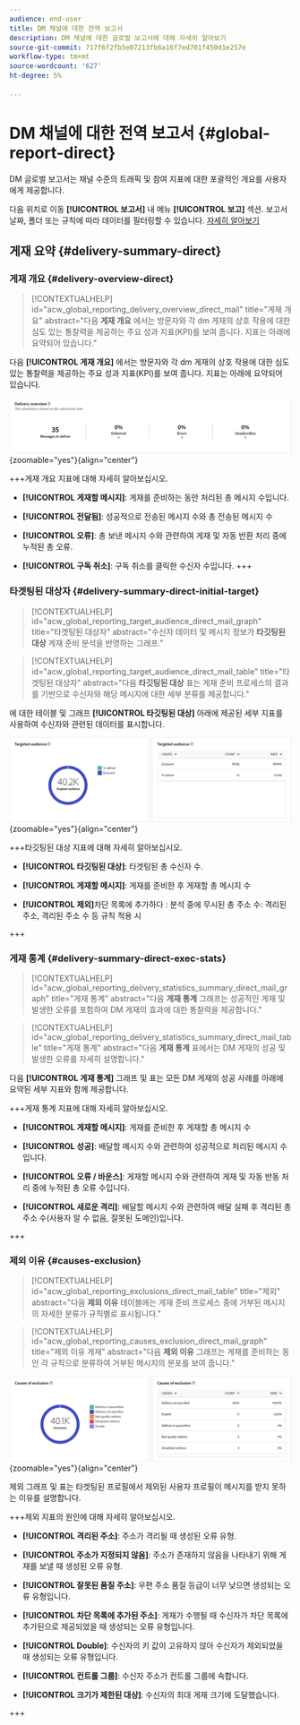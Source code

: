 ```yaml
---
audience: end-user
title: DM 채널에 대한 전역 보고서
description: DM 채널에 대한 글로벌 보고서에 대해 자세히 알아보기
source-git-commit: 717f6f2fb5e07213fb6a16f7ed701f450d1e257e
workflow-type: tm+mt
source-wordcount: '627'
ht-degree: 5%

---
```


# DM 채널에 대한 전역 보고서 {#global-report-direct}

DM 글로벌 보고서는 채널 수준의 트래픽 및 참여 지표에 대한 포괄적인 개요를 사용자에게 제공합니다.

다음 위치로 이동 **[!UICONTROL 보고서]** 내 메뉴 **[!UICONTROL 보고]** 섹션. 보고서 날짜, 폴더 또는 규칙에 따라 데이터를 필터링할 수 있습니다. [자세히 알아보기](global-reports.md)

## 게재 요약 {#delivery-summary-direct}

### 게재 개요 {#delivery-overview-direct}

>[!CONTEXTUALHELP]
>id="acw_global_reporting_delivery_overview_direct_mail"
>title="게재 개요"
>abstract="다음 **게재 개요** 에서는 방문자와 각 dm 게재의 상호 작용에 대한 심도 있는 통찰력을 제공하는 주요 성과 지표(KPI)를 보여 줍니다. 지표는 아래에 요약되어 있습니다."

다음 **[!UICONTROL 게재 개요]** 에서는 방문자와 각 dm 게재의 상호 작용에 대한 심도 있는 통찰력을 제공하는 주요 성과 지표(KPI)를 보여 줍니다. 지표는 아래에 요약되어 있습니다.

![](assets/global_report_direct_mail_delivery_overview.png){zoomable=&quot;yes&quot;}{align="center"}

+++게재 개요 지표에 대해 자세히 알아보십시오.

* **[!UICONTROL 게재할 메시지]**: 게재를 준비하는 동안 처리된 총 메시지 수입니다.

* **[!UICONTROL 전달됨]**: 성공적으로 전송된 메시지 수와 총 전송된 메시지 수

* **[!UICONTROL 오류]**: 총 보낸 메시지 수와 관련하여 게재 및 자동 반환 처리 중에 누적된 총 오류.

* **[!UICONTROL 구독 취소]**: 구독 취소를 클릭한 수신자 수입니다.
+++

### 타겟팅된 대상자 {#delivery-summary-direct-initial-target}

>[!CONTEXTUALHELP]
>id="acw_global_reporting_target_audience_direct_mail_graph"
>title="타겟팅된 대상자"
>abstract="수신자 데이터 및 메시지 정보가 **타깃팅된 대상** 게재 준비 분석을 반영하는 그래프."

>[!CONTEXTUALHELP]
>id="acw_global_reporting_target_audience_direct_mail_table"
>title="타겟팅된 대상자"
>abstract="다음 **타깃팅된 대상** 표는 게재 준비 프로세스의 결과를 기반으로 수신자와 해당 메시지에 대한 세부 분류를 제공합니다."

에 대한 테이블 및 그래프 **[!UICONTROL 타깃팅된 대상]** 아래에 제공된 세부 지표를 사용하여 수신자와 관련된 데이터를 표시합니다.

![](assets/global_report_direct_mail_targeted_audience.png){zoomable=&quot;yes&quot;}{align="center"}

+++타깃팅된 대상 지표에 대해 자세히 알아보십시오.

* **[!UICONTROL 타깃팅된 대상]**: 타겟팅된 총 수신자 수.

* **[!UICONTROL 게재할 메시지]**: 게재를 준비한 후 게재할 총 메시지 수

* **[!UICONTROL 제외]**&#x200B;차단 목록에 추가하다 : 분석 중에 무시된 총 주소 수: 격리된 주소, 격리된 주소 수 등 규칙 적용 시

+++

### 게재 통계 {#delivery-summary-direct-exec-stats}

>[!CONTEXTUALHELP]
>id="acw_global_reporting_delivery_statistics_summary_direct_mail_graph"
>title="게재 통계"
>abstract="다음 **게재 통계** 그래프는 성공적인 게재 및 발생한 오류를 포함하여 DM 게재의 효과에 대한 통찰력을 제공합니다."

>[!CONTEXTUALHELP]
>id="acw_global_reporting_delivery_statistics_summary_direct_mail_table"
>title="게재 통계"
>abstract="다음 **게재 통계** 표에서는 DM 게재의 성공 및 발생한 오류를 자세히 설명합니다."

다음 **[!UICONTROL 게재 통계]** 그래프 및 표는 모든 DM 게재의 성공 사례를 아래에 요약된 세부 지표와 함께 제공합니다.

+++게재 통계 지표에 대해 자세히 알아보십시오.

* **[!UICONTROL 게재할 메시지]**: 게재를 준비한 후 게재할 총 메시지 수

* **[!UICONTROL 성공]**: 배달할 메시지 수와 관련하여 성공적으로 처리된 메시지 수입니다.

* **[!UICONTROL 오류 / 바운스]**: 게재할 메시지 수와 관련하여 게재 및 자동 반동 처리 중에 누적된 총 오류 수입니다.

* **[!UICONTROL 새로운 격리]**: 배달할 메시지 수와 관련하여 배달 실패 후 격리된 총 주소 수(사용자 알 수 없음, 잘못된 도메인)입니다.

+++

### 제외 이유 {#causes-exclusion}

>[!CONTEXTUALHELP]
>id="acw_global_reporting_exclusions_direct_mail_table"
>title="제외"
>abstract="다음 **제외 이유** 테이블에는 게재 준비 프로세스 중에 거부된 메시지의 자세한 분류가 규칙별로 표시됩니다."

>[!CONTEXTUALHELP]
>id="acw_global_reporting_causes_exclusion_direct_mail_graph"
>title="제외 이유 게재"
>abstract="다음 **제외 이유** 그래프는 게재를 준비하는 동안 각 규칙으로 분류하여 거부된 메시지의 분포를 보여 줍니다."

![](assets/global_report_direct_mail_exclusions.png){zoomable=&quot;yes&quot;}{align="center"}

제외 그래프 및 표는 타겟팅된 프로필에서 제외된 사용자 프로필이 메시지를 받지 못하는 이유를 설명합니다.

+++제외 지표의 원인에 대해 자세히 알아보십시오.

* **[!UICONTROL 격리된 주소]**: 주소가 격리될 때 생성된 오류 유형.

* **[!UICONTROL 주소가 지정되지 않음]**: 주소가 존재하지 않음을 나타내기 위해 게재를 보낼 때 생성된 오류 유형.

* **[!UICONTROL 잘못된 품질 주소]**: 우편 주소 품질 등급이 너무 낮으면 생성되는 오류 유형입니다.

* **[!UICONTROL 차단 목록에 추가된 주소]**: 게재가 수행될 때 수신자가 차단 목록에 추가된으로 제공되었을 때 생성되는 오류 유형입니다.

* **[!UICONTROL Double]**: 수신자의 키 값이 고유하지 않아 수신자가 제외되었을 때 생성되는 오류 유형입니다.

* **[!UICONTROL 컨트롤 그룹]**: 수신자 주소가 컨트롤 그룹에 속합니다.

* **[!UICONTROL 크기가 제한된 대상]**: 수신자의 최대 게재 크기에 도달했습니다.

+++

